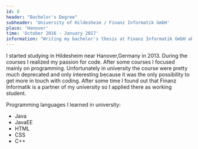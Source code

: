 ```yaml
---
id: 8
header: "Bachelor's Degree"
subheader: 'University of Hildesheim / Finanz Informatik GmbH'
place: 'Hanover'
time: 'October 2016 - January 2017'
information: "Writing my bachelor's thesis at Finanz Informatik GmbH about conception. Designing a new feature in the cms of the Sparkasse."
---
```


I started studying in Hildesheim near Hanover,Germany in 2013. During the courses I realized my passion for code. After some courses I focused mainly on programming. Unfortunately in university the course were pretty much deprecated and only interesting because it was the only possibility to get more in touch with coding. After some time I found out that Finanz Informatik is a partner of my university so I applied there as working student.

Programming languages I learned in university:

- Java
- JavaEE
- HTML
- CSS
- C++
